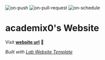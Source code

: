 
  ![on-push](../../actions/workflows/on-push.yaml/badge.svg)
  ![on-pull-request](../../actions/workflows/on-pull-request.yaml/badge.svg)
  ![on-schedule](../../actions/workflows/on-schedule.yaml/badge.svg)

  # academix0's Website

  Visit **[website url](#)** 🚀

  _Built with [Lab Website Template](https://greene-lab.gitbook.io/lab-website-template-docs)_
